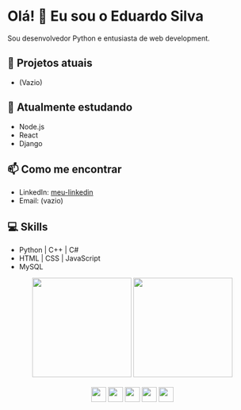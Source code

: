 # Olá! 👋 Eu sou o Eduardo Silva

Sou desenvolvedor Python e entusiasta de web development.  

## 🔭 Projetos atuais
- (Vazio)
  
## 🌱 Atualmente estudando
- Node.js
- React
- Django

## 📫 Como me encontrar
- LinkedIn: [meu-linkedin](https://www.linkedin.com/in/eduardo-silva-dev/)
- Email: (vazio)

## 💻 Skills
- Python | C++ | C#
- HTML | CSS | JavaScript
- MySQL 


<div align="center">
   <img height="200em" src="https://github-readme-stats.vercel.app/api?username=EduardoSilva&show_icons=true&theme=radical"/>
   <img height="200em" src="https://github-readme-stats.vercel.app/api/top-langs/?username=EduardoSilva&layout=compact&langs_count=7&theme=radical"/>
   <br><br>
   <img src="https://img.shields.io/badge/Python-3776AB?style=for-the-badge&logo=python&logoColor=white" height="30em"/>
   <img src="https://img.shields.io/badge/C++-00599C?style=for-the-badge&logo=c%2B%2B&logoColor=white" height="30em"/>
   <img src="https://img.shields.io/badge/C%23-239120?style=for-the-badge&logo=c-sharp&logoColor=white" height="30em"/>
   <img src="https://img.shields.io/badge/Flask-000000?style=for-the-badge&logo=flask&logoColor=white" height="30em"/>
   <img src="https://img.shields.io/badge/MySQL-4479A1?style=for-the-badge&logo=mysql&logoColor=white" height="30em"/>
</div>


